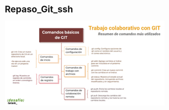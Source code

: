 # Repaso_Git_ssh

![1](https://github.com/RonnieAlvarez/Repaso_Git_ssh/blob/main/imgs/comandos.png)
